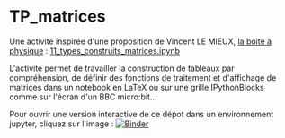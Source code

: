 # TP_matrices

Une activité inspirée d'une proposition de Vincent LE MIEUX, [la boite à physique](https://laboiteaphysique.fr/site2/index.php/numerique-et-sciences-informatiques) :  [11_types_construits_matrices.ipynb](https://mybinder.org/v2/gh/laboiteaphysique/conda/master)

L'activité permet de travailler la construction de tableaux par compréhension, de définir des fonctions de traitement et d'affichage de matrices dans un notebook en LaTeX ou sur une grille IPythonBlocks comme sur l'écran d'un BBC micro:bit...

Pour ouvrir une version interactive de ce dépot dans un environnement jupyter, cliquez sur l'image : [![Binder](https://mybinder.org/badge.svg)](https://mybinder.org/v2/gh/ericECmorlaix/TP_matrices/master)